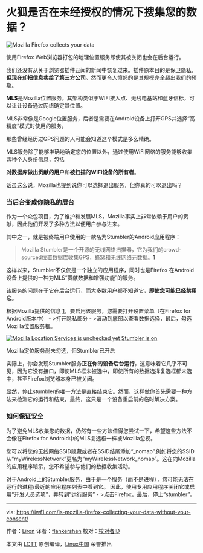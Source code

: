 # 火狐是否在未经授权的情况下搜集您的数据？



 ![Mozilla Firefox collects your data](https://iwf1.com/wordpress/wp-content/uploads/2016/11/Mozilla-Firefox-collects-your-data-730x429.jpg)

使用Firefox Web浏览器打包的地理位置服务即使其被关闭也会在后台运行。

我们还没有从关于浏览器插件丑闻的新闻中恢复过来。插件原本目的是保卫隐私，**但现在却把信息卖给了第三方公司**。然而更令人愤怒的是其规模完全超出我们的预期。

**MLS**是Mozilla位置服务，其架构类似于WIFI接入点、无线电基站和蓝牙信标，可以让让设备通过网络确定其位置。

MLS非常像是Google位置服务，后者是需要在Android设备上打开GPS并选择“高精度”模式时使用的服务。

那些曾经经历过GPS问题的人可能会知道这个模式是多么精确。

MLS服务除了能够准确地确定您的位置以外，通过使用WiFi网络的服务能够收集两种个人身份信息，包括

**对数据库做出贡献的用户**和**被扫描的WiFi设备的所有者**。

话虽这么说，Mozilla也提到说你可以选择退出服务，但你真的可以退出吗？



### 当后台变成你隐私的展台

作为一个众包项目，为了维护和发展MLS，Mozilla事实上非常依赖于用户的贡献，因此他们开发了多种方法以便用户参与进来。

其中之一，就是被终端用户使用的一款名为Stumbler的Android应用程序：

> Mozilla Stumbler是一个开源的无线网络扫描器，它为我们的crowd-sourced位置数据库收集GPS，蜂窝和无线网络元数据。[1]

这样以来，Stumbler不仅仅是一个独立的应用程序，同时也是Firefox 在Android设备上提供的一种为MLS“贡献数据和增强功能”的服务。

该服务的问题在于它在后台运行，而大多数用户都不知道它，**即使您可能已经禁用它**。

根据Mozilla提供的信息 [1]，要启用该服务，您需要打开设置菜单（在Firefox for Android版本中） - >打开隐私部分 - >滚动到底部以查看数据选择，最后，勾选Mozilla位置服务框。

[
 ![Mozilla Location Services is unchecked yet Stumbler is on](http://iwf1.com/wordpress/wp-content/uploads/2016/11/Mozilla-Location-Services-is-unchecked-yet-Stumler-is-on-730x602.jpg) 
][3]

Mozilla定位服务尚未勾选，但Stumbler已开启

实际上，你会发现Stumbler服务**正在你的设备后台运行**，这意味着它几乎不可见，因为它没有接口，即使MLS框未被选中，即使所有的数据选择复选框都未选中，甚至Firefox浏览器本身已被关闭。

显然，停止stumbler的唯一方法是直接结束它。然而，这样做你首先需要一种方法来检测它的运行和结束，最终，这只是一个设备重启前的临时解决方案。



### 如何保证安全

为了避免MLS收集您的数据，仍然有一些方法值得您尝试一下，希望这些方法不会像在Firefox for Android中的MLS复选框一样被Mozilla忽视。

您可以将您的无线网络SSID隐藏或者在SSID结尾添加“_nomap”,例如将您的SSID从“myWirelessNetwork”更名为“myWirelessNetwork_nomap”。这在向Mozilla的应用程序暗示，您不希望参与他们的数据收集活动。

对于Android上的Stumbler服务，由于是一个服务（而不是进程），您可能无法在运行的进程/最近的应用程序列表中看到它。 因此，使用专用应用程序关闭它或启用“开发人员选项”，并转到“运行服务” - >点击Firefox，最后，停止“stumbler”。



--------------------------------------------------------------------------------

via: https://iwf1.com/is-mozilla-firefox-collecting-your-data-without-your-consent/

作者：[Liron][a]
译者：[flankershen](https://github.com/flankershen)
校对：[校对者ID](https://github.com/校对者ID)

本文由 [LCTT](https://github.com/LCTT/TranslateProject) 原创编译，[Linux中国](https://linux.cn/) 荣誉推出

[a]:https://iwf1.com/is-mozilla-firefox-collecting-your-data-without-your-consent/
[1]:https://iwf1.com/shock-this-popular-browser-add-on-sells-your-browsing-history/
[2]:https://en.wikipedia.org/wiki/Crowdsourcing
[3]:http://iwf1.com/wordpress/wp-content/uploads/2016/11/Mozilla-Location-Services-is-unchecked-yet-Stumler-is-on.jpg
